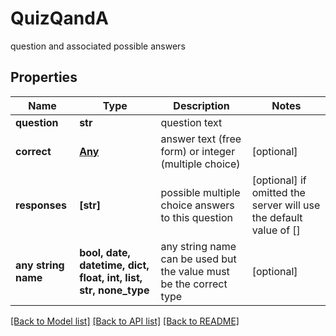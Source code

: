 # QuizQandA

question and associated possible answers

## Properties
Name | Type | Description | Notes
------------ | ------------- | ------------- | -------------
**question** | **str** | question text | 
**correct** | [**Any**](Any.md) | answer text (free form) or integer (multiple choice) | [optional] 
**responses** | **[str]** | possible multiple choice answers to this question | [optional]  if omitted the server will use the default value of []
**any string name** | **bool, date, datetime, dict, float, int, list, str, none_type** | any string name can be used but the value must be the correct type | [optional]

[[Back to Model list]](../README.md#documentation-for-models) [[Back to API list]](../README.md#documentation-for-api-endpoints) [[Back to README]](../README.md)


